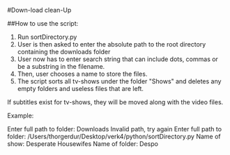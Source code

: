 #Down-load clean-Up

##How to use the script:
1. Run sortDirectory.py
2. User is then asked to enter the absolute path to the root directory containing the downloads folder
3. User now has to enter search string that can include dots, commas or be a substring in the filename.
4. Then, user chooses a name to store the files.
5. The script sorts all tv-shows under the folder "Shows" and deletes any empty folders and useless files that are left.

If subtitles exist for tv-shows, they will be moved along with the video files.

Example:

Enter full path to folder: Downloads
Invalid path, try again
Enter full path to folder: /Users/thorgerdur/Desktop/verk4/python/sortDirectory.py
Name of show: Desperate Housewifes
Name of folder: Despo
